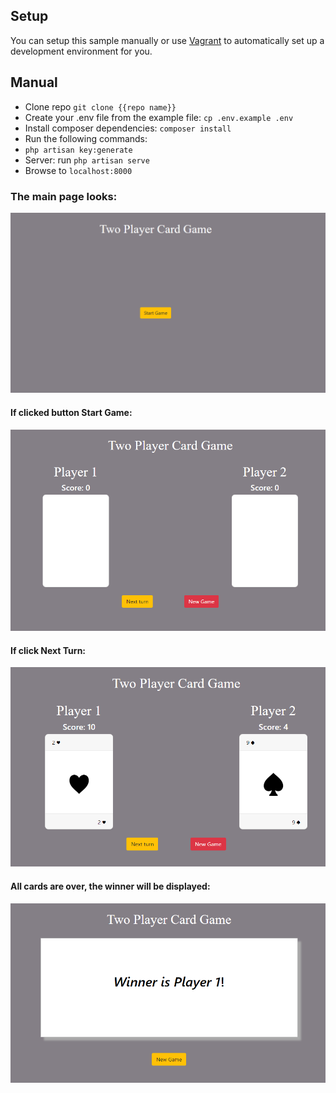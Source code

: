 ## Setup
You can setup this sample manually or use [Vagrant](https://www.vagrantup.com/) to automatically set up a development environment for you.

## Manual
* Clone repo ```git clone {{repo name}}```
* Create your .env file from the example file: ```cp .env.example .env```
* Install composer dependencies: ```composer install```
* Run the following commands:
* ```php artisan key:generate```  
* Server: run ```php artisan serve```
* Browse to ```localhost:8000```

### The main page looks:
![Log](https://github.com/Minakshi-Chidrawar/two_player_card_game/blob/master/images/main.png)  

#### If clicked button Start Game:
![Log](https://github.com/Minakshi-Chidrawar/two_player_card_game/blob/master/images/startGame.png)  

#### If click Next Turn:
![Log](https://github.com/Minakshi-Chidrawar/two_player_card_game/blob/master/images/makeTurns.png)  

#### All cards are over, the winner will be displayed:
![Log](https://github.com/Minakshi-Chidrawar/two_player_card_game/blob/master/images/winner.png)  
